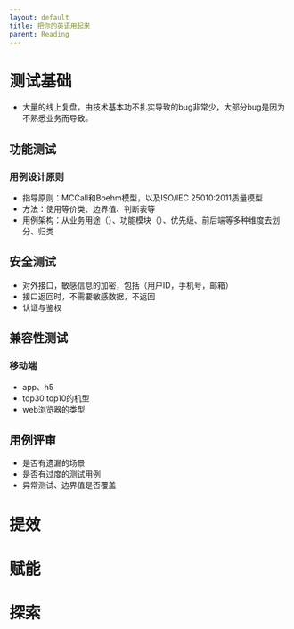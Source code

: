 ```yaml
---
layout: default
title: 把你的英语用起来
parent: Reading
---
```


# 测试基础

- 大量的线上复盘，由技术基本功不扎实导致的bug非常少，大部分bug是因为不熟悉业务而导致。

## 功能测试

### 用例设计原则

- 指导原则：MCCall和Boehm模型，以及ISO/IEC 25010:2011质量模型
- 方法：使用等价类、边界值、判断表等
- 用例架构：从业务用途（）、功能模块（）、优先级、前后端等多种维度去划分、归类

## 安全测试

- 对外接口，敏感信息的加密，包括（用户ID，手机号，邮箱）
- 接口返回时，不需要敏感数据，不返回
- 认证与鉴权

## 兼容性测试

### 移动端

- app、h5
- top30 top10的机型
- web浏览器的类型

## 用例评审

- 是否有遗漏的场景
- 是否有过度的测试用例
- 异常测试、边界值是否覆盖

# 提效

# 赋能

# 探索




